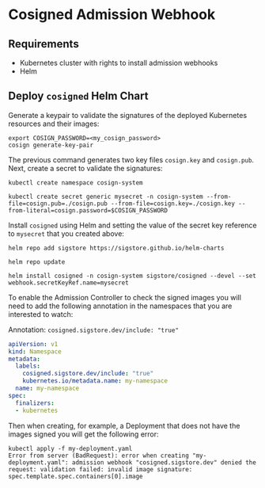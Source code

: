 # Cosigned Admission Webhook

## Requirements
* Kubernetes cluster with rights to install admission webhooks
* Helm

## Deploy `cosigned` Helm Chart

Generate a keypair to validate the signatures of the deployed Kubernetes resources and their images:

```shell
export COSIGN_PASSWORD=<my_cosign_password>
cosign generate-key-pair
```

The previous command generates two key files `cosign.key` and `cosign.pub`. Next, create a secret to validate the signatures:

```shell
kubectl create namespace cosign-system

kubectl create secret generic mysecret -n cosign-system --from-file=cosign.pub=./cosign.pub --from-file=cosign.key=./cosign.key --from-literal=cosign.password=$COSIGN_PASSWORD
```

Install `cosigned` using Helm and setting the value of the secret key reference to `mysecret` that you created above:

```shell
helm repo add sigstore https://sigstore.github.io/helm-charts

helm repo update

helm install cosigned -n cosign-system sigstore/cosigned --devel --set webhook.secretKeyRef.name=mysecret
```

To enable the Admission Controller to check the signed images you will need to add the following annotation in the namespaces that you are interested to watch:

Annotation: `cosigned.sigstore.dev/include: "true"`

```yaml
apiVersion: v1
kind: Namespace
metadata:
  labels:
    cosigned.sigstore.dev/include: "true"
    kubernetes.io/metadata.name: my-namespace
  name: my-namespace
spec:
  finalizers:
  - kubernetes
```

Then when creating, for example, a Deployment that does not have the images signed you will get the following error:

```shell
kubectl apply -f my-deployment.yaml
Error from server (BadRequest): error when creating "my-deployment.yaml": admission webhook "cosigned.sigstore.dev" denied the request: validation failed: invalid image signature: spec.template.spec.containers[0].image
```

